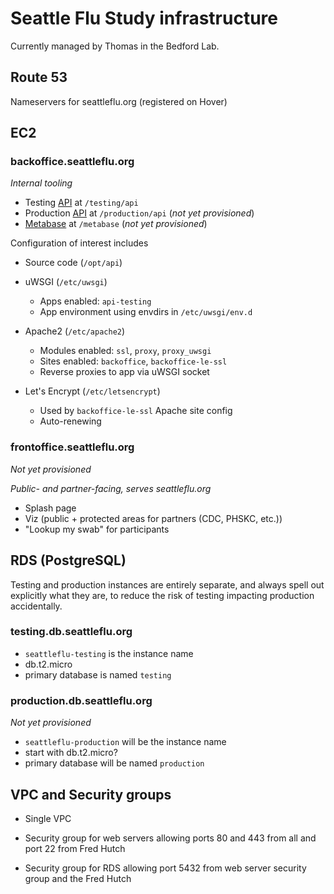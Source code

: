 # Seattle Flu Study infrastructure

Currently managed by Thomas in the Bedford Lab.


## Route 53

Nameservers for seattleflu.org (registered on Hover)


## EC2

### backoffice.seattleflu.org

_Internal tooling_

* Testing [API](https://github.com/zeXLc2p0/api) at `/testing/api`
* Production [API](https://github.com/zeXLc2p0/api) at `/production/api` (_not yet provisioned_)
* [Metabase](https://metabase.com) at `/metabase` (_not yet provisioned_)

Configuration of interest includes

* Source code (`/opt/api`)

* uWSGI (`/etc/uwsgi`)
    - Apps enabled: `api-testing`
    - App environment using envdirs in `/etc/uwsgi/env.d`

* Apache2 (`/etc/apache2`)
    - Modules enabled: `ssl`, `proxy`, `proxy_uwsgi`
    - Sites enabled: `backoffice`, `backoffice-le-ssl`
    - Reverse proxies to app via uWSGI socket

* Let's Encrypt (`/etc/letsencrypt`)
    - Used by `backoffice-le-ssl` Apache site config
    - Auto-renewing

### frontoffice.seattleflu.org

_Not yet provisioned_

_Public- and partner-facing, serves seattleflu.org_

* Splash page
* Viz (public + protected areas for partners (CDC, PHSKC, etc.))
* "Lookup my swab" for participants


## RDS (PostgreSQL)

Testing and production instances are entirely separate, and always spell out
explicitly what they are, to reduce the risk of testing impacting production
accidentally.

### testing.db.seattleflu.org

* `seattleflu-testing` is the instance name
* db.t2.micro
* primary database is named `testing`

### production.db.seattleflu.org

_Not yet provisioned_

* `seattleflu-production` will be the instance name
* start with db.t2.micro?
* primary database will be named `production`


## VPC and Security groups

* Single VPC

* Security group for web servers allowing ports 80 and 443 from all and port 22
  from Fred Hutch

* Security group for RDS allowing port 5432 from web server security group and
  the Fred Hutch
